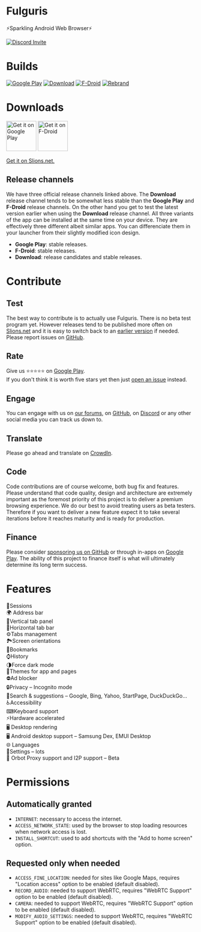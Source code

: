 # Fulguris
⚡Sparkling Android Web Browser⚡

[![Discord Invite](https://img.shields.io/discord/828559272752840713?color=%23525dea&label=Chat&logo=discord&logoColor=white)](https://discord.com/invite/7M4Ms5dMZE)

# Builds
[![Google Play](https://github.com/Slion/Fulguris/actions/workflows/build-main-fulguris-google-play.yml/badge.svg)](https://github.com/Slion/Fulguris/actions/workflows/build-main-fulguris-google-play.yml)
[![Download](https://github.com/Slion/Fulguris/actions/workflows/build-main-fulguris-download.yml/badge.svg)](https://github.com/Slion/Fulguris/actions/workflows/build-main-fulguris-download.yml)
[![F-Droid](https://github.com/Slion/Fulguris/actions/workflows/build-main-fulguris-fdroid.yml/badge.svg)](https://github.com/Slion/Fulguris/actions/workflows/build-main-fulguris-fdroid.yml)
[![Rebrand](https://github.com/Slion/Fulguris/actions/workflows/build-main-styx.yml/badge.svg)](https://github.com/Slion/Fulguris/actions/workflows/build-main-styx.yml)

# Downloads

[<img src="https://play.google.com/intl/en_us/badges/images/generic/en-play-badge.png"
     alt="Get it on Google Play"
     height="80">](https://play.google.com/store/apps/details?id=net.slions.fulguris.full.playstore)
[<img src="https://fdroid.gitlab.io/artwork/badge/get-it-on.png"
     alt="Get it on F-Droid"
     height="80">](https://f-droid.org/packages/net.slions.fulguris.full.fdroid/)

[Get it on Slions.net.](http://fulguris.slions.net)

## Release channels
We have three official release channels linked above. The **Download** release channel tends to be somewhat less stable than the **Google Play** and **F-Droid** release channels. On the other hand you get to test the latest version earlier when using the **Download** release channel. All three variants of the app can be installed at the same time on your device. They are effectively three different albeit similar apps. You can differenciate them in your launcher from their slightly modified icon design.

* **Google Play**: stable releases.
* **F-Droid**: stable releases. 
* **Download**: release candidates and stable releases.

# Contribute

## Test

The best way to contribute is to actually use Fulguris. There is no beta test program yet. However releases tend to be published more often on [Slions.net] and it is easy to switch back to an [earlier version] if needed.
Please report issues on [GitHub](https://github.com/slion/fulguris/issues).

## Rate

Give us ⭐⭐⭐⭐⭐ on [Google Play].  
If you don't think it is worth five stars yet then just [open an issue](https://github.com/slion/fulguris/issues) instead. 

## Engage

You can engage with us on [our forums], on [GitHub](https://github.com/slion/fulguris/issues), on [Discord] or any other social media you can track us down to.

## Translate

Please go ahead and translate on [CrowdIn](https://crowdin.com/project/fulguris-web-browser).

## Code
Code contributions are of course welcome, both bug fix and features.
Please understand that code quality, design and architecture are extremely important as the foremost priority of this project is to deliver a premium browsing experience.
We do our best to avoid treating users as beta testers. Therefore if you want to deliver a new feature expect it to take several iterations before it reaches maturity and is ready for production.

## Finance

Please consider [sponsoring us on GitHub](https://github.com/sponsors/Slion) or through in-apps on [Google Play].
The ability of this project to finance itself is what will ultimately determine its long term success.

# Features
📑Sessions  
🌍 Address bar  
🚦Vertical tab panel  
🚥Horizontal tab bar  
⚙Tabs management  
🏞Screen orientations  
🔖Bookmarks  
⌚History  
🌗Force dark mode  
🎨Themes for app and pages  
⛔Ad blocker  
🔒Privacy – Incognito mode  
🔎Search & suggestions – Google, Bing, Yahoo, StartPage, DuckDuckGo…  
♿Accessibility  
⌨Keyboard support  
⚡Hardware accelerated  
🖥️ Desktop rendering  
🖥️ Android desktop support – Samsung Dex, EMUI Desktop  
🌐 Languages  
🔧Settings – lots  
📶 Orbot Proxy support and I2P support – Beta

# Permissions

## Automatically granted
* `INTERNET`: necessary to access the internet.
* `ACCESS_NETWORK_STATE`: used by the browser to stop loading resources when network access is lost.
* `INSTALL_SHORTCUT`: used to add shortcuts with the "Add to home screen" option.

## Requested only when needed
* `ACCESS_FINE_LOCATION`: needed for sites like Google Maps, requires "Location access" option to be enabled (default disabled).
* `RECORD_AUDIO`: needed to support WebRTC, requires "WebRTC Support" option to be enabled (default disabled).
* `CAMERA`: needed to support WebRTC, requires "WebRTC Support" option to be enabled (default disabled).
* `MODIFY_AUDIO_SETTINGS`: needed to support WebRTC, requires "WebRTC Support" option to be enabled (default disabled).



[slions.net]: https://slions.net/resources/fulguris.10/
[earlier version]: https://slions.net/resources/fulguris.10/history
[Google Play]: https://play.google.com/store/apps/details?id=net.slions.fulguris.full.playstore
[our forums]: https://slions.net
[Discord]: https://discord.com/invite/7M4Ms5dMZE
